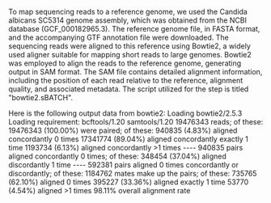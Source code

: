 To map sequencing reads to a reference genome, we used the Candida albicans SC5314 genome assembly, which was obtained from the NCBI database (GCF_000182965.3). The reference genome file, in FASTA format, and the accompanying GTF annotation file were downloaded. The sequencing reads were aligned to this reference using Bowtie2, a widely used aligner suitable for mapping short reads to large genomes. Bowtie2 was employed to align the reads to the reference genome, generating output in SAM format. The SAM file contains detailed alignment information, including the position of each read relative to the reference, alignment quality, and associated metadata. The script utilized for the step is titled "bowtie2.sBATCH".

Here is the following output data from bowtie2:
Loading bowtie2/2.5.3
  Loading requirement: bcftools/1.20 samtools/1.20
19476343 reads; of these:
  19476343 (100.00%) were paired; of these:
    940835 (4.83%) aligned concordantly 0 times
    17341774 (89.04%) aligned concordantly exactly 1 time
    1193734 (6.13%) aligned concordantly >1 times
    ----
    940835 pairs aligned concordantly 0 times; of these:
      348454 (37.04%) aligned discordantly 1 time
    ----
    592381 pairs aligned 0 times concordantly or discordantly; of these:
      1184762 mates make up the pairs; of these:
        735765 (62.10%) aligned 0 times
        395227 (33.36%) aligned exactly 1 time
        53770 (4.54%) aligned >1 times
98.11% overall alignment rate


